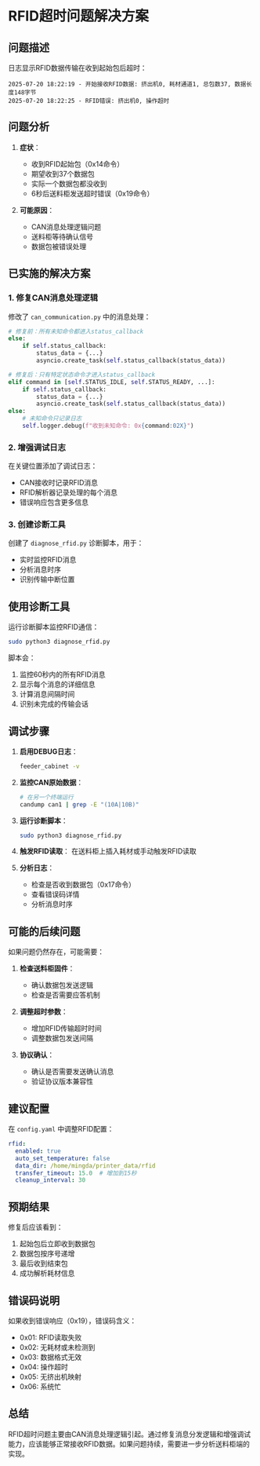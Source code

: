 # RFID超时问题解决方案

## 问题描述

日志显示RFID数据传输在收到起始包后超时：
```
2025-07-20 18:22:19 - 开始接收RFID数据: 挤出机0, 耗材通道1, 总包数37, 数据长度148字节
2025-07-20 18:22:25 - RFID错误: 挤出机0, 操作超时
```

## 问题分析

1. **症状**：
   - 收到RFID起始包（0x14命令）
   - 期望收到37个数据包
   - 实际一个数据包都没收到
   - 6秒后送料柜发送超时错误（0x19命令）

2. **可能原因**：
   - CAN消息处理逻辑问题
   - 送料柜等待确认信号
   - 数据包被错误处理

## 已实施的解决方案

### 1. 修复CAN消息处理逻辑

修改了 `can_communication.py` 中的消息处理：

```python
# 修复前：所有未知命令都进入status_callback
else:
    if self.status_callback:
        status_data = {...}
        asyncio.create_task(self.status_callback(status_data))

# 修复后：只有特定状态命令才进入status_callback
elif command in [self.STATUS_IDLE, self.STATUS_READY, ...]:
    if self.status_callback:
        status_data = {...}
        asyncio.create_task(self.status_callback(status_data))
else:
    # 未知命令只记录日志
    self.logger.debug(f"收到未知命令: 0x{command:02X}")
```

### 2. 增强调试日志

在关键位置添加了调试日志：

- CAN接收时记录RFID消息
- RFID解析器记录处理的每个消息
- 错误响应包含更多信息

### 3. 创建诊断工具

创建了 `diagnose_rfid.py` 诊断脚本，用于：
- 实时监控RFID消息
- 分析消息时序
- 识别传输中断位置

## 使用诊断工具

运行诊断脚本监控RFID通信：

```bash
sudo python3 diagnose_rfid.py
```

脚本会：
1. 监控60秒内的所有RFID消息
2. 显示每个消息的详细信息
3. 计算消息间隔时间
4. 识别未完成的传输会话

## 调试步骤

1. **启用DEBUG日志**：
   ```bash
   feeder_cabinet -v
   ```

2. **监控CAN原始数据**：
   ```bash
   # 在另一个终端运行
   candump can1 | grep -E "(10A|10B)"
   ```

3. **运行诊断脚本**：
   ```bash
   sudo python3 diagnose_rfid.py
   ```

4. **触发RFID读取**：
   在送料柜上插入耗材或手动触发RFID读取

5. **分析日志**：
   - 检查是否收到数据包（0x17命令）
   - 查看错误码详情
   - 分析消息时序

## 可能的后续问题

如果问题仍然存在，可能需要：

1. **检查送料柜固件**：
   - 确认数据包发送逻辑
   - 检查是否需要应答机制

2. **调整超时参数**：
   - 增加RFID传输超时时间
   - 调整数据包发送间隔

3. **协议确认**：
   - 确认是否需要发送确认消息
   - 验证协议版本兼容性

## 建议配置

在 `config.yaml` 中调整RFID配置：

```yaml
rfid:
  enabled: true
  auto_set_temperature: false
  data_dir: /home/mingda/printer_data/rfid
  transfer_timeout: 15.0  # 增加到15秒
  cleanup_interval: 30
```

## 预期结果

修复后应该看到：
1. 起始包后立即收到数据包
2. 数据包按序号递增
3. 最后收到结束包
4. 成功解析耗材信息

## 错误码说明

如果收到错误响应（0x19），错误码含义：
- 0x01: RFID读取失败
- 0x02: 无耗材或未检测到
- 0x03: 数据格式无效
- 0x04: 操作超时
- 0x05: 无挤出机映射
- 0x06: 系统忙

## 总结

RFID超时问题主要由CAN消息处理逻辑引起。通过修复消息分发逻辑和增强调试能力，应该能够正常接收RFID数据。如果问题持续，需要进一步分析送料柜端的实现。